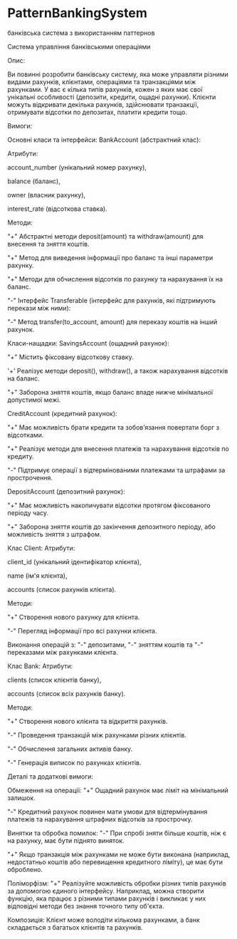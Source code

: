 # PatternBankingSystem
банківська система з використанням паттернов

Система управління банківськими операціями

Опис:

Ви повинні розробити банківську систему, яка може управляти різними видами рахунків, клієнтами, операціями та транзакціями між рахунками. У вас є кілька типів рахунків, кожен з яких має свої унікальні особливості (депозити, кредити, ощадні рахунки). Клієнти можуть відкривати декілька рахунків, здійснювати транзакції, отримувати відсотки по депозитах, платити кредити тощо.

Вимоги:

Основні класи та інтерфейси:
BankAccount (абстрактний клас):

Атрибути:

account_number (унікальний номер рахунку),

balance (баланс),

owner (власник рахунку),

interest_rate (відсоткова ставка).

Методи:

 "+" Абстрактні методи deposit(amount) та withdraw(amount) для внесення та зняття коштів.

 "+" Метод для виведення інформації про баланс та інші параметри рахунку.

 "+" Методи для обчислення відсотків по рахунку та нарахування їх на баланс.

 "-" Інтерфейс Transferable (інтерфейс для рахунків, які підтримують перекази між ними):

 "-" Метод transfer(to_account, amount) для переказу коштів на інший рахунок.

Класи-нащадки:
SavingsAccount (ощадний рахунок):

 "+" Містить фіксовану відсоткову ставку.

 '+' Реалізує методи deposit(), withdraw(), а також нарахування відсотків на баланс.

 "+" Заборона зняття коштів, якщо баланс впаде нижче мінімальної допустимої межі.

CreditAccount (кредитний рахунок):

 "+" Має можливість брати кредити та зобов’язання повертати борг з відсотками.

 "+" Реалізує методи для внесення платежів та нарахування відсотків по кредиту.

 "-" Підтримує операції з відтермінованими платежами та штрафами за прострочення.

DepositAccount (депозитний рахунок):

 "+" Має можливість накопичувати відсотки протягом фіксованого періоду часу.

 "+" Заборона зняття коштів до закінчення депозитного періоду, або можливість зняття з штрафом.

Клас Client:
Атрибути:

client_id (унікальний ідентифікатор клієнта),

name (ім'я клієнта),

accounts (список рахунків клієнта).

Методи:

 "+" Створення нового рахунку для клієнта.

 "-" Перегляд інформації про всі рахунки клієнта.

Виконання операцій з: 
 "-" депозитами, 
 "-" зняттям коштів та 
 "-" переказами між рахунками клієнта.

Клас Bank:
Атрибути:

clients (список клієнтів банку),

accounts (список всіх рахунків банку).

Методи:

 "+" Створення нового клієнта та відкриття рахунків.

 "-" Проведення транзакцій між рахунками різних клієнтів.

 "-" Обчислення загальних активів банку.

 "-" Генерація виписок по рахунках клієнтів.

Деталі та додаткові вимоги:

Обмеження на операції:
 "+" Ощадний рахунок має ліміт на мінімальний залишок.

 "-" Кредитний рахунок повинен мати умови для відтермінування платежів та нарахування 
    штрафних відсотків за прострочку.

Винятки та обробка помилок:
 "-" При спробі зняти більше коштів, ніж є на рахунку, має бути піднято виняток.

 "+" Якщо транзакція між рахунками не може бути виконана (наприклад, недостатньо коштів або 
    перевищення кредитного ліміту), це має бути оброблено.

Поліморфізм:
 "+" Реалізуйте можливість обробки різних типів рахунків за допомогою єдиного інтерфейсу. 
    Наприклад, можна створити функцію, яка працює з різними типами рахунків і викликає у 
    них відповідні методи без знання точного типу об'єкта.

Композиція:
Клієнт може володіти кількома рахунками, а банк складається з багатьох клієнтів та рахунків.